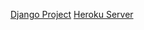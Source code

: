 [Django Project](https://github.com/TheDeterminator/Intro-Django)
[Heroku Server](https://alec-lambda-django.herokuapp.com/)
